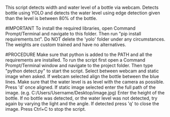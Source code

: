 This script detects width and water level of a bottle via webcam.
Detects bottle using YOLO and detects the water level using edge detection given than the level is between 80% of the bottle.

#IMPORTANT
To install the required libraries, open Command Prompt/Terminal and navigate to this folder. Then run "pip install requirements.txt".
Do NOT delete the 'yolo' folder under any circumstances. The weights are custom trained and have no alternatives.


#PROCEDURE
Make sure that python is added to the PATH and all the requirements are installed.
To run the script first open a Command Prompt/Terminal window and navigate to the project folder.
Then type "python detect.py" to start the script.
Select between webcam and static image when asked.
If webcam selected align the bottle between the blue lines.
Make sure that the water level is as level with the camera as possible.
Press 'd' once aligned.
If static image selected enter the full path of the image. (e.g. C:/Users/Username/Desktop/image.jpg)
Enter the height of the bottle.
If no bottle was detected, or the water level was not detected, try again by varying the light and the angle.
If detected press 'q' to close the image.
Press Ctrl+C to stop the script.
